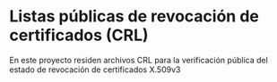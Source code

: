 # Listas públicas de revocación de certificados (CRL)

En este proyecto residen archivos CRL para la verificación pública del estado de revocación de certificados X.509v3
